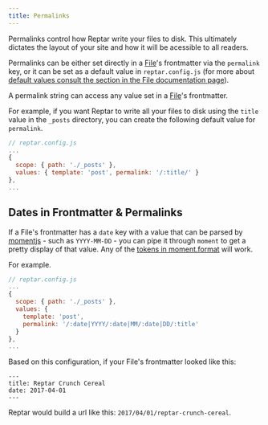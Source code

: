 ```yaml
---
title: Permalinks
---
```


Permalinks control how Reptar write your files to disk. This ultimately dictates the layout of your site and how it will be acessible to all readers.

Permalinks can be either set directly in a [File](/docs/file)'s frontmatter via the `permalink` key, or it can be set as a default value in `reptar.config.js` (for more about [default values consult the section in the File documentation page](/docs/file)).

A permalink string can access any value set in a [File](/docs/file)'s frontmatter.

For example, if you want Reptar to write all your files to disk using the `title` value in the `_posts` directory, you can create the following default value for `permalink`.

``` javascript
// reptar.config.js
...
{
  scope: { path: './_posts' },
  values: { template: 'post', permalink: '/:title/' }
},
...
```

## Dates in Frontmatter & Permalinks

If a File's frontmatter has a `date` key with a value that can be parsed by [momentjs](http://momentjs.com/) - such as `YYYY-MM-DD` - you can pipe it through `moment` to get a pretty display of that value. Any of the [tokens in moment.format](http://momentjs.com/docs/#/displaying/format/) will work.

For example.

``` javascript
// reptar.config.js
...
{
  scope: { path: './_posts' },
  values: {
    template: 'post',
    permalink: '/:date|YYYY/:date|MM/:date|DD/:title'
  }
},
...
```

Based on this configuration, if your File's frontmatter looked like this:

``` plaintext
---
title: Reptar Crunch Cereal
date: 2017-04-01
---
```

Reptar would build a url like this: `2017/04/01/reptar-crunch-cereal`.
